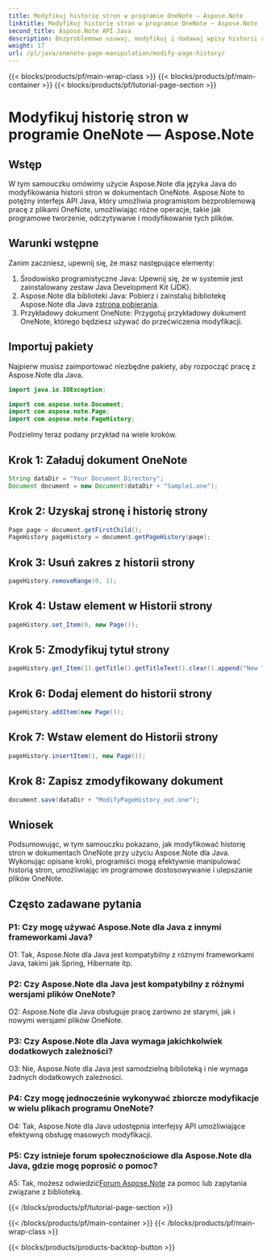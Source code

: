 ```yaml
---
title: Modyfikuj historię stron w programie OneNote — Aspose.Note
linktitle: Modyfikuj historię stron w programie OneNote — Aspose.Note
second_title: Aspose.Note API Java
description: Bezproblemowo usuwaj, modyfikuj i dodawaj wpisy historii strony! Przewodnik krok po kroku i kod do opanowania programu OneNote za pomocą Aspose.Note. #OneNote #Java #Aspose
weight: 17
url: /pl/java/onenote-page-manipulation/modify-page-history/
---
```


{{< blocks/products/pf/main-wrap-class >}}
{{< blocks/products/pf/main-container >}}
{{< blocks/products/pf/tutorial-page-section >}}

# Modyfikuj historię stron w programie OneNote — Aspose.Note

## Wstęp

W tym samouczku omówimy użycie Aspose.Note dla języka Java do modyfikowania historii stron w dokumentach OneNote. Aspose.Note to potężny interfejs API Java, który umożliwia programistom bezproblemową pracę z plikami OneNote, umożliwiając różne operacje, takie jak programowe tworzenie, odczytywanie i modyfikowanie tych plików.

## Warunki wstępne

Zanim zaczniesz, upewnij się, że masz następujące elementy:

1. Środowisko programistyczne Java: Upewnij się, że w systemie jest zainstalowany zestaw Java Development Kit (JDK).
2.  Aspose.Note dla biblioteki Java: Pobierz i zainstaluj bibliotekę Aspose.Note dla Java z[strona pobierania](https://releases.aspose.com/note/java/).
3. Przykładowy dokument OneNote: Przygotuj przykładowy dokument OneNote, którego będziesz używać do przećwiczenia modyfikacji.

## Importuj pakiety

Najpierw musisz zaimportować niezbędne pakiety, aby rozpocząć pracę z Aspose.Note dla Java.

```java
import java.io.IOException;

import com.aspose.note.Document;
import com.aspose.note.Page;
import com.aspose.note.PageHistory;
```

Podzielmy teraz podany przykład na wiele kroków.

## Krok 1: Załaduj dokument OneNote

```java
String dataDir = "Your Document Directory";
Document document = new Document(dataDir + "Sample1.one");
```

## Krok 2: Uzyskaj stronę i historię strony

```java
Page page = document.getFirstChild();
PageHistory pageHistory = document.getPageHistory(page);
```

## Krok 3: Usuń zakres z historii strony

```java
pageHistory.removeRange(0, 1);
```

## Krok 4: Ustaw element w Historii strony

```java
pageHistory.set_Item(0, new Page());
```

## Krok 5: Zmodyfikuj tytuł strony

```java
pageHistory.get_Item(1).getTitle().getTitleText().clear().append("New Title");
```

## Krok 6: Dodaj element do historii strony

```java
pageHistory.addItem(new Page());
```

## Krok 7: Wstaw element do Historii strony

```java
pageHistory.insertItem(1, new Page());
```

## Krok 8: Zapisz zmodyfikowany dokument

```java
document.save(dataDir + "ModifyPageHistory_out.one");
```

## Wniosek

Podsumowując, w tym samouczku pokazano, jak modyfikować historię stron w dokumentach OneNote przy użyciu Aspose.Note dla Java. Wykonując opisane kroki, programiści mogą efektywnie manipulować historią stron, umożliwiając im programowe dostosowywanie i ulepszanie plików OneNote.

## Często zadawane pytania

### P1: Czy mogę używać Aspose.Note dla Java z innymi frameworkami Java?

O1: Tak, Aspose.Note dla Java jest kompatybilny z różnymi frameworkami Java, takimi jak Spring, Hibernate itp.

### P2: Czy Aspose.Note dla Java jest kompatybilny z różnymi wersjami plików OneNote?

O2: Aspose.Note dla Java obsługuje pracę zarówno ze starymi, jak i nowymi wersjami plików OneNote.

### P3: Czy Aspose.Note dla Java wymaga jakichkolwiek dodatkowych zależności?

O3: Nie, Aspose.Note dla Java jest samodzielną biblioteką i nie wymaga żadnych dodatkowych zależności.

### P4: Czy mogę jednocześnie wykonywać zbiorcze modyfikacje w wielu plikach programu OneNote?

O4: Tak, Aspose.Note dla Java udostępnia interfejsy API umożliwiające efektywną obsługę masowych modyfikacji.

### P5: Czy istnieje forum społecznościowe dla Aspose.Note dla Java, gdzie mogę poprosić o pomoc?

 A5: Tak, możesz odwiedzić[Forum Aspose.Note](https://forum.aspose.com/c/note/28) za pomoc lub zapytania związane z biblioteką.

{{< /blocks/products/pf/tutorial-page-section >}}

{{< /blocks/products/pf/main-container >}}
{{< /blocks/products/pf/main-wrap-class >}}

{{< blocks/products/products-backtop-button >}}
